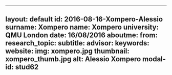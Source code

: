 ---
layout: default 
id: 2016-08-16-Xompero-Alessio
surname: Xompero
name: Xompero
university: QMU London
date: 16/08/2016
aboutme: 
from: 
research_topic: 
subtitle: 
advisor: 
keywords: 
website: 
img: xompero.jpg
thumbnail: xompero_thumb.jpg
alt: Alessio Xompero
modal-id: stud62
------
